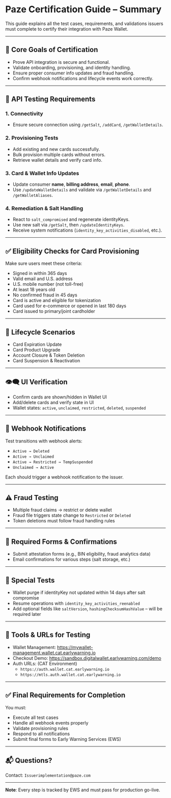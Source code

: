 
# Paze Certification Guide – Summary

This guide explains all the test cases, requirements, and validations issuers must complete to certify their integration with Paze Wallet.

---

## 🔐 Core Goals of Certification

- Prove API integration is secure and functional.
- Validate onboarding, provisioning, and identity handling.
- Ensure proper consumer info updates and fraud handling.
- Confirm webhook notifications and lifecycle events work correctly.

---

## 🧪 API Testing Requirements

### 1. **Connectivity**
- Ensure secure connection using `/getSalt`, `/addCard`, `/getWalletDetails`.

### 2. **Provisioning Tests**
- Add existing and new cards successfully.
- Bulk provision multiple cards without errors.
- Retrieve wallet details and verify card info.

### 3. **Card & Wallet Info Updates**
- Update consumer **name**, **billing address**, **email**, **phone**.
- Use `/updateWalletDetails` and validate via `/getWalletDetails` and `/getWalletAliases`.

### 4. **Remediation & Salt Handling**
- React to `salt_compromised` and regenerate identityKeys.
- Use new salt via `/getSalt`, then `/updateIdentityKeys`.
- Receive system notifications (`identity_key_activities_disabled`, etc.).

---

## ✅ Eligibility Checks for Card Provisioning

Make sure users meet these criteria:
- Signed in within 365 days
- Valid email and U.S. address
- U.S. mobile number (not toll-free)
- At least 18 years old
- No confirmed fraud in 45 days
- Card is active and eligible for tokenization
- Card used for e-commerce or opened in last 180 days
- Card issued to primary/joint cardholder

---

## 🔁 Lifecycle Scenarios

- Card Expiration Update
- Card Product Upgrade
- Account Closure & Token Deletion
- Card Suspension & Reactivation

---

## 👁️‍🗨️ UI Verification

- Confirm cards are shown/hidden in Wallet UI
- Add/delete cards and verify state in UI
- Wallet states: `active`, `unclaimed`, `restricted`, `deleted`, `suspended`

---

## 🔔 Webhook Notifications

Test transitions with webhook alerts:
- `Active → Deleted`
- `Active → Unclaimed`
- `Active → Restricted → TempSuspended`
- `Unclaimed → Active`

Each should trigger a webhook notification to the issuer.

---

## ⚠️ Fraud Testing

- Multiple fraud claims → restrict or delete wallet
- Fraud file triggers state change to `Restricted` or `Deleted`
- Token deletions must follow fraud handling rules

---

## 📄 Required Forms & Confirmations

- Submit attestation forms (e.g., BIN eligibility, fraud analytics data)
- Email confirmations for various steps (salt storage, etc.)

---

## 🧪 Special Tests

- Wallet purge if identityKey not updated within 14 days after salt compromise
- Resume operations with `identity_key_activities_reenabled`
- Add optional fields like `saltVersion`, `hashingChecksumHashValue` – will be required later

---

## 🧰 Tools & URLs for Testing

- Wallet Management: https://mywallet-management.wallet.cat.earlywarning.io
- Checkout Demo: https://sandbox.digitalwallet.earlywarning.com/demo
- Auth URLs: (CAT Environment)
  - `https://auth.wallet.cat.earlywarning.io`
  - `https://mtls.auth.wallet.cat.earlywarning.io`

---

## ✅ Final Requirements for Completion

You must:

- Execute all test cases
- Handle all webhook events properly
- Validate provisioning rules
- Respond to all notifications
- Submit final forms to Early Warning Services (EWS)

---

## 📬 Questions?

Contact: `Issuerimplementation@paze.com`

---

**Note**: Every step is tracked by EWS and must pass for production go-live.
